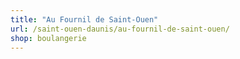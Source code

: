 ```yaml
---
title: "Au Fournil de Saint-Ouen"
url: /saint-ouen-daunis/au-fournil-de-saint-ouen/
shop: boulangerie
---
```

